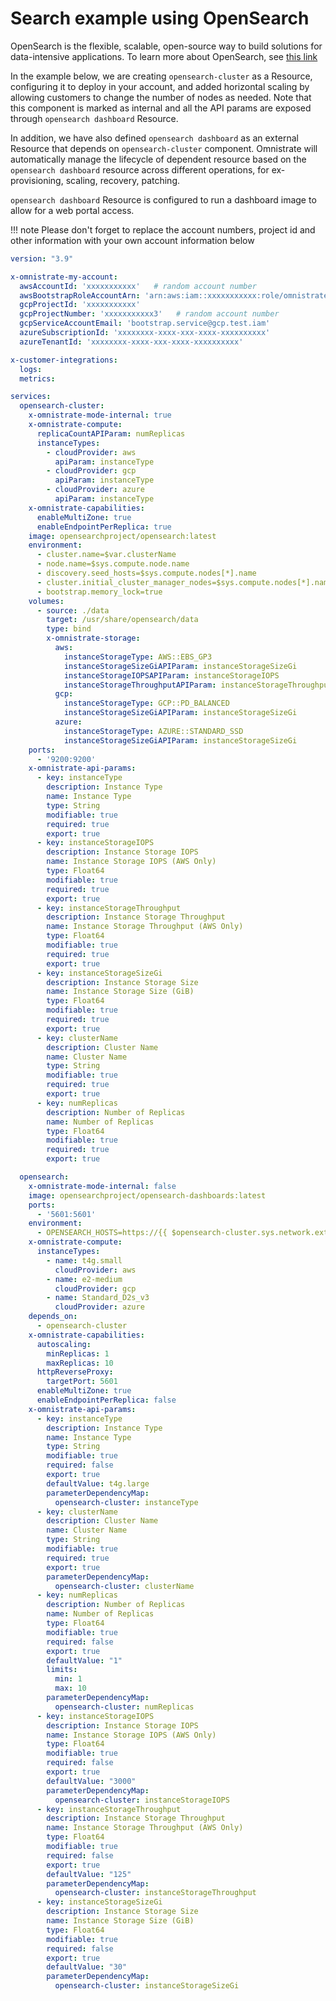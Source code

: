 # Search example using OpenSearch

OpenSearch is the flexible, scalable, open-source way to build solutions for data-intensive applications. To learn more about OpenSearch, see [this link](https://opensearch.org/)

In the example below, we are creating ```opensearch-cluster``` as a Resource, configuring it to deploy in your account, and added horizontal scaling by allowing customers to change the number of nodes as needed. Note that this component is marked as internal and all the API params are exposed through ```opensearch dashboard``` Resource.

In addition, we have also defined ```opensearch dashboard``` as an external Resource that depends on ```opensearch-cluster``` component. Omnistrate will automatically manage the lifecycle of dependent resource based on the ```opensearch dashboard``` resource across different operations, for ex- provisioning, scaling, recovery, patching.

```opensearch dashboard``` Resource is configured to run a dashboard image to allow for a web portal access.

!!! note
    Please don't forget to replace the account numbers, project id and other information with your own account information below

```yaml
version: "3.9"

x-omnistrate-my-account:
  awsAccountId: 'xxxxxxxxxxx'   # random account number
  awsBootstrapRoleAccountArn: 'arn:aws:iam::xxxxxxxxxxx:role/omnistrate-bootstrap-role'
  gcpProjectId: 'xxxxxxxxxxx'
  gcpProjectNumber: 'xxxxxxxxxxx3'   # random account number
  gcpServiceAccountEmail: 'bootstrap.service@gcp.test.iam'
  azureSubscriptionId: 'xxxxxxxx-xxxx-xxx-xxxx-xxxxxxxxxx'
  azureTenantId: 'xxxxxxxx-xxxx-xxx-xxxx-xxxxxxxxxx'

x-customer-integrations:
  logs: 
  metrics: 

services:
  opensearch-cluster:
    x-omnistrate-mode-internal: true
    x-omnistrate-compute:
      replicaCountAPIParam: numReplicas
      instanceTypes:
        - cloudProvider: aws
          apiParam: instanceType
        - cloudProvider: gcp
          apiParam: instanceType
        - cloudProvider: azure
          apiParam: instanceType          
    x-omnistrate-capabilities:
      enableMultiZone: true
      enableEndpointPerReplica: true
    image: opensearchproject/opensearch:latest
    environment:
      - cluster.name=$var.clusterName
      - node.name=$sys.compute.node.name
      - discovery.seed_hosts=$sys.compute.nodes[*].name
      - cluster.initial_cluster_manager_nodes=$sys.compute.nodes[*].name
      - bootstrap.memory_lock=true
    volumes:
      - source: ./data
        target: /usr/share/opensearch/data
        type: bind
        x-omnistrate-storage:
          aws:
            instanceStorageType: AWS::EBS_GP3
            instanceStorageSizeGiAPIParam: instanceStorageSizeGi
            instanceStorageIOPSAPIParam: instanceStorageIOPS
            instanceStorageThroughputAPIParam: instanceStorageThroughput
          gcp:
            instanceStorageType: GCP::PD_BALANCED
            instanceStorageSizeGiAPIParam: instanceStorageSizeGi
          azure:
            instanceStorageType: AZURE::STANDARD_SSD
            instanceStorageSizeGiAPIParam: instanceStorageSizeGi
    ports:
      - '9200:9200'
    x-omnistrate-api-params:
      - key: instanceType
        description: Instance Type
        name: Instance Type
        type: String
        modifiable: true
        required: true
        export: true
      - key: instanceStorageIOPS
        description: Instance Storage IOPS
        name: Instance Storage IOPS (AWS Only)
        type: Float64
        modifiable: true
        required: true
        export: true
      - key: instanceStorageThroughput
        description: Instance Storage Throughput
        name: Instance Storage Throughput (AWS Only)
        type: Float64
        modifiable: true
        required: true
        export: true
      - key: instanceStorageSizeGi
        description: Instance Storage Size
        name: Instance Storage Size (GiB)
        type: Float64
        modifiable: true
        required: true
        export: true
      - key: clusterName
        description: Cluster Name
        name: Cluster Name
        type: String
        modifiable: true
        required: true
        export: true
      - key: numReplicas
        description: Number of Replicas
        name: Number of Replicas
        type: Float64
        modifiable: true
        required: true
        export: true

  opensearch:
    x-omnistrate-mode-internal: false
    image: opensearchproject/opensearch-dashboards:latest
    ports:
      - '5601:5601'
    environment:
      - OPENSEARCH_HOSTS=https://{{ $opensearch-cluster.sys.network.externalClusterEndpoint }}:9200
    x-omnistrate-compute:
      instanceTypes:
        - name: t4g.small
          cloudProvider: aws
        - name: e2-medium
          cloudProvider: gcp
        - name: Standard_D2s_v3
          cloudProvider: azure  
    depends_on:
      - opensearch-cluster
    x-omnistrate-capabilities:
      autoscaling:
        minReplicas: 1
        maxReplicas: 10
      httpReverseProxy:
        targetPort: 5601
      enableMultiZone: true
      enableEndpointPerReplica: false
    x-omnistrate-api-params:
      - key: instanceType
        description: Instance Type
        name: Instance Type
        type: String
        modifiable: true
        required: false
        export: true
        defaultValue: t4g.large
        parameterDependencyMap:
          opensearch-cluster: instanceType
      - key: clusterName
        description: Cluster Name
        name: Cluster Name
        type: String
        modifiable: true
        required: true
        export: true
        parameterDependencyMap:
          opensearch-cluster: clusterName
      - key: numReplicas
        description: Number of Replicas
        name: Number of Replicas
        type: Float64
        modifiable: true
        required: false
        export: true
        defaultValue: "1"
        limits:
          min: 1
          max: 10
        parameterDependencyMap:
          opensearch-cluster: numReplicas
      - key: instanceStorageIOPS
        description: Instance Storage IOPS
        name: Instance Storage IOPS (AWS Only)
        type: Float64
        modifiable: true
        required: false
        export: true
        defaultValue: "3000"
        parameterDependencyMap:
          opensearch-cluster: instanceStorageIOPS
      - key: instanceStorageThroughput
        description: Instance Storage Throughput
        name: Instance Storage Throughput (AWS Only)
        type: Float64
        modifiable: true
        required: false
        export: true
        defaultValue: "125"
        parameterDependencyMap:
          opensearch-cluster: instanceStorageThroughput
      - key: instanceStorageSizeGi
        description: Instance Storage Size
        name: Instance Storage Size (GiB)
        type: Float64
        modifiable: true
        required: false
        export: true
        defaultValue: "30"
        parameterDependencyMap:
          opensearch-cluster: instanceStorageSizeGi
```
